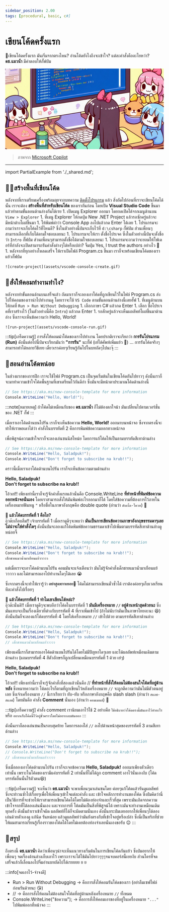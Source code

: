 ```yaml
---
sidebar_position: 2.00
tags: [procedural, basic, c#]
---
```


# เขียนโค้ดครั้งแรก

🤔เขียนโค้ดครั้งแรก มันเริ่มจากตรงไหน? อ่านโค้ดยังไงถึงจะเข้าใจ? แต่ละคำสั่งคืออะไยหว่า? **ดช.แมวน้ำ** มีคำตอบให้กั๊ฟป๋ม

![banner](assets/intro.jpg)

> ภาพจาก [Microsoft Copilot](https://th.bing.com/th/id/OIG3.D43A2KRfW2GKfPD1Wuv9)

---

<PartialExample name="shared" />
import PartialExample from './_shared.md';

## 🧑‍💻สร้างพื้นที่เขียนโค้ด
หลังจากที่เราเตรียมเครื่องพร้อมลุยจากบทความ <Yellow>[ติดตั้งโปรแกรม](/docs/code/procedural/install)</Yellow> แล้ว สิ่งถัดไปก่อนที่เราจะเขียนโค้ดได้นั้น เราจะต้อง **สร้างพื้นที่สำหรับเขียนโค้ด** ของเรากันก่อน โดยเปิด **Visual Studio Code** ขึ้นมา แล้วทำตามขั้นตอนด้านล่างกันได้เรย
    1. เปิดเมนู <Gray>Explorer</Gray> ออกมา โดยกดเปิดได้จากเมนูด้านบน `View > Explorer`
    1. ที่เมนู Explorer ให้กดปุ่ม <Gray>New .NET Project</Gray> แล้วรอซักครู่แล้วจะมีหน้าต่างโผล่ขึ้นมา
    1. ให้พิมพ์คำว่า <Gray>Console App</Gray> ลงไปแล้วกด Enter ได้เลย
    1. โปรแกรมจะถามว่าเราจะเก็บโค้ดไว้ที่ไหนดี? ซึ่งในตัวอย่างนี้ป๋มจะเก็บไว้ที่ `d:\csharp` กั๊ฟป๋ม ส่วนเพื่อนๆสามารถเลือกที่เก็บได้ตามใจชอบเลยนะ
    1. โปรแกรมจะให้เรา <Gray>ตั้งชื่อโปรเจค</Gray> ซึ่งในตัวอย่างนี้ป๋มจะตั้งชื่อว่า `Intro` กั๊ฟป๋ม ส่วนเพื่อนๆสามารถตั้งชื่อได้ตามใจชอบเลยนะ
    1. โปรแกรมจะถามว่าจะยอมให้โฟเดอร์ที่กำลังจะเปิดสามารถรันคำสั่งต่างๆได้หรือเปล่า? จิ้มปุ่ม <Blue>Yes, I trust the authors</Blue> อย่างไว 🥲
    1. หลังจากที่ทุกอย่างโหลดเสร็จ ให้เราเปิดไฟล์ <Gray>Program.cs</Gray> ขึ้นมา เราก็จะพร้อมเขียนโค้ดของเราแย้วกั๊ฟป๋ม

    ![create-project](assets/vscode-console-create.gif)

## 🤔สั่งให้คอมทำงานทำไง?
หลังจากทำขั้นตอนด้านบนเสร็จแล้ว ถัดมาเราก็จะลองเอาโค้ดที่ถูกเขียนไว้ในไฟล์ <Gray>Program.cs</Gray> ส่งไปให้คอมของเรานำไปทำงานดู โดยเราจะใช้ `VS Code` ตามขั้นตอนด้านล่างนี้เลยฮั๊ฟ
    1. ที่เมนูด้านบนให้กดที่ `Run > Run Without Debugging`
    1. เลือกภาษา <Gray>C#</Gray> แล้วกด Enter
    1. เลือก <Gray>ชื่อโปรเจคที่เราสร้างไว้</Gray> (ในตัวอย่างนี้คือ `Intro`) แล้วกด Enter
    1. รอสักครู่แล้วจะเห็นผลลัพท์โผล่ขึ้นมาด้านล่าง ซึ่งเราจะเห็นข้อความว่า  <Blue>Hello, World!</Blue>

    ![run-project](assets/vscode-console-run.gif)

:::tip[เกร็ดความรู้]
การสั่งให้คอมนำโค้ดของเราไปทำงาน โดยปรกติเราจะเรียกว่า <Green>**การรันโปรแกรม (Run)**</Green> ดังนั้นต่อไปนี้ป๋มจะเรียกมันว่า **"การรัน"** นะกั๊ฟ (เย่ได้ศัพท์เพิ่มแย้ว 🥳) ... การรันโค้ดจริงๆสามารถทำได้หลายวิธีเยย เดี๋ยวเราค่อยๆเรียนรู้กันไปในบทถัดๆไปนะจุ๊
:::

## 🥲สอนอ่านโค้ดหน่อย
ในช่วงแรกของการฝึก เราจะใช้ไฟล์ <Gray>Program.cs</Gray> เป็นจุดเริ่มต้นในเขียนโค้ดกันไปยาวๆ ดังนั้นเราก็จะมาทำความเข้าใจโค้ดพื้นฐานที่เขาเตรียมไว้กันดีก่า ซึ่งมันจะมีหน้าตาประมาณโค้ดด้านล่างนี้

```csharp showLineNumbers title="Program.cs"
// See https://aka.ms/new-console-template for more information
Console.WriteLine("Hello, World!");
```

:::note[หมายเหตุ]
ถ้าโค้ดไม่เหมือนกับของ **ดช.แมวน้ำ** ก็ไม่ต้องตกใจน้า มันเปลี่ยนไปตามเวอร์ชั่นของ .NET กั๊ฟ
:::

เมื่อเราเอาโค้ดด้านบนไปรัน เราก็จะเห็นข้อความ <Blue>**Hello, World!**</Blue> ออกมาบนหน้าจอ ซึ่งจากตรงนี้จะทำให้เราพอเดาได้ว่า <Gray>คำสั่งในบรรทัดที่ 2 คือการพิมพ์ข้อความออกทางหน้าจอ</Gray> 

เพื่อพิสูจน์ความเข้าใจเราก็จะลองเล่นซนนิสโหน่ย โดยการแก้โค้ดให้เป็นตามบรรทัดสีเทาด้านล่าง

```csharp showLineNumbers title="Program.cs" {2-3}
// See https://aka.ms/new-console-template for more information
Console.WriteLine("Hello, Saladpuk!");
Console.WriteLine("Don't forget to subscribe na krub!!");
```

คราวนี้เมื่อเราเอาโค้ดด้านบนไปรัน เราก็จะเห็นข้อความตามด้านล่าง

<Blue>**Hello, Saladpuk!**</Blue>  
<Blue>**Don't forget to subscribe na krub!!**</Blue>

โอ้วเย่!! เพียงเท่านี้เราก็จะรู้จักคำสั่งแรกแล้วนั่นคือ <Green>Console.WriteLine</Green> **ที่ทำหน้าที่พิมพ์ข้อความออกหน้าจอนั่นเอง** โดยเราสามารถสั่งให้มันพิมพ์อะไรออกมาก็ได้ โดยใส่ข้อความที่ต้องการไว้ภายในเครื่องหมายฟันหนู `"` หรือชื่อในภาษาอังกฤษคือ double quote (อ่านว่า `ดับเบิ้ล-โควท`) 🥳

**🤨 แล้วโค้ดบรรทัดที่ 1 คือไย?**  
อุ๊วต๊ะเกือบลืม!! เจ้าบรรทัดที่ 1 เมื่อเราดูดีๆจะพบว่า **มันเป็นการเขียนข้อความภาษาอังกฤษธรรมดาๆเลย ไม่น่าจะใช่คำสั่งใดๆ** ดังนั้นป๋มจะลองแก้โค้ดพิมพ์ข้อความธรรมดาเข้าไปเพิ่มตามบรรทัดสีเทาด้านล่างดูหน่อยจิ๊

```csharp showLineNumbers title="Program.cs" {4}
// See https://aka.ms/new-console-template for more information
Console.WriteLine("Hello, Saladpuk!");
Console.WriteLine("Don't forget to subscribe na krub!!");
เด็กชายแมวน้ำมาเยือนแย้ววววว
```

แต่เมื่อเราจะเอาโค้ดด้านบนไปรัน คอมมันจะแจ้งเตือนว่า <Red>มันไม่รู้จักคำสั่งเด็กชายแมวน้ำมาเยือนแย้ววววว</Red> และไม่สามารถเอาไปทำงานใดๆได้เลย 😭

ซึ่งจากตรงนี้จะทำให้เรารู้ว่า ~~อย่าสูดxาวเยอะ🥴~~ <Gray>โค้ดไม่สามารถเขียนมั่วซั่วได้ เราต้องค่อยๆเก็บเวลเรียนทีละคำสั่งไปเรื่อยๆ</Gray>

**🤨 แล้วโค้ดบรรทัดที่ 1 ทำไมเขาเขียนได้หล่ะ?**  
อุ๊วต๊ะนั่นดิ!! เมื่อเราดูดีๆจะพบอีกว่าโค้ดในบรรทัดที่ 1 **มันมีเครื่องหมาย `//` อยู่ด้านหน้าสุดด้วยนะ** ซึ่งมันแทบจะเป็นเรื่องเดียวที่ต่างกับบรรทัดที่ 4 ที่เราเพิ่มเข้าไป (ถ้าไม่นับว่ามันเป็นภาษาไทยอะนะ 😆) ดังนั้นป๋มก็จะลองแก้โค้ดบรรทัดที่ 4 โดยใส่เครื่องหมาย `//` เข้าไปด้วย ตามบรรทัดสีเทาด้านล่าง

```csharp showLineNumbers title="Program.cs" {4}
// See https://aka.ms/new-console-template for more information
Console.WriteLine("Hello, Saladpuk!");
Console.WriteLine("Don't forget to subscribe na krub!!");
// เด็กชายแมวน้ำมาเยือนแย้ววววว
```

เพียงแค่นี้เราก็สามารถเอาโค้ดด้านบนไปรันได้โดยไม่มีปัญหาใดๆเลย และได้ผลลัพท์เหมือนเดิมตามด้านล่าง (แถมบรรทัดที่ 4 สีตัวอักษรก็ถูกเปลี่ยนเหมือนบรรทัดที่ 1 ด้วย เย่ๆ)

<Blue>**Hello, Saladpuk!**</Blue>  
<Blue>**Don't forget to subscribe na krub!!**</Blue>

โอ้วเย่!! เพียงเท่านี้เราก็จะรู้จักคำสั่งที่สองแล้วนั่นคือ <Green>//</Green> **ที่ทำหน้าที่สั่งให้คอมไม่ต้องสนใจโค้ดที่อยู่ด้านหลัง** ซึ่งหมายความว่า โค้ดอะไรก็ตามที่ถูกเขียนไว้หลังเครื่องหมาย `//` จะถูกตีความว่ามันไม่มีตัวตนอยู่เลย ซึ่งเจ้าเครื่องหมาย `//` นี้เราเรียกว่า ทับ-ทับ หรือภาษาอังกฤษคือ slash slash (อ่านว่า `สแลช-สแลช`) โดยมันคือ <Gray>คำสั่ง **Comment**</Gray> นั่นเอง (อ่านว่า `คอมเมนต์`) 🥳

:::tip[เกร็ดความรู้]
คำสั่ง comment เรานิยมเอาไว้ใช้ 2 อย่างคือ `ใช้อธิบายว่าโค้ดตรงนี้มันเอาไว้ทำอะไร` หรือ `อยากเก็บโค้ดนี้ไว้อยู่ชั่วคราวโดยไม่อยากลบมันออก`
:::

ดังนั้นเราก็ลองเล่นซนเป็นรอบสุดท้าย โดยการลองใส่ `//` ลงไปด้านหน้าสุดของบรรทัดที่ 3 ตามสีเทาด้านล่าง

```csharp showLineNumbers title="Program.cs" {3}
// See https://aka.ms/new-console-template for more information
Console.WriteLine("Hello, Saladpuk!");
// Console.WriteLine("Don't forget to subscribe na krub!!");
// เด็กชายแมวน้ำมาเยือนแย้ววววว
```

ซึ่งเมื่อลองเอาโค้ดด้านบนไปรัน เราก็จะเจอข้อความ <Blue>**Hello, Saladpuk!**</Blue> ออกมาเพียงตัวเดียวเท่านั้น เพราะในโค้ดของเรามีแค่บรรทัดที่ 2 เท่านั้นที่ไม่ได้ถูก comment เอาไว้นั่นเองงับ (โค้ดบรรทัดอื่นนั้นไร้ตัวตน😆)

:::tip[เกร็ดความรู้]
จะเห็นว่า **ดช.แมวน้ำ** จะพาเพื่อนๆมาเล่นซนโดย <Green>ค่อยๆแก้โค้ดแล้วรันดูผลลัพท์</Green> ซึ่งจะทำวนซ้ำไปเรื่อยๆเพื่อให้เพื่อนๆเข้าใจแต่ละคำสั่ง และ เข้าใจหลักการทำงานของโค้ด ซึ่งป๋มคิดว่านี่เป็นวิธีการที่จะช่วยให้เราสามารถเขียนโค้ดได้โดยไม่ต้องท่องจำและเร็วที่สุด เพราะมันเกิดจากความเข้าใจจากที่ได้ลองเล่นนั่นเอง และจากการที่ <Green>โค้ดมันเป็นสิ่งที่พิสูจน์ได้</Green> เพราะมันจะทำงานเหมือนเดิมทุกครั้ง ดังนั้นถ้าเราเข้าใจผิด ผลลัพท์ที่ได้ก็จะผิดตามนั่นเอง ดังนั้นกระป๋มเลยอยากให้เพื่อนๆได้ลองเล่นด้วยตัวเองดู แก้นิด รันหน่อย แล้วดูผลลัพท์ว่ามันยังตรงกับที่เข้าใจอยู่หรือเปล่า ซึ่งนี่เป็นทริกที่ช่วยให้ผมสามารถเรียนรู้เรื่องราวของโค้ดได้โดยไม่เคยต้องท่องจำเลยนั่นเองขอรับ 😉
:::

## 🥳สรุป
ถึงตรงนี้ **ดช.แมวน้ำ** คิดว่าเพื่อนๆน่าจะเห็นแนวทางเริ่มต้นในการเขียนโค้ดกันแย้ว ซึ่งป๋มอยากให้เพื่อนๆ <Gray>จดเรื่องด้านล่างเก็บเอาไว้</Gray> เพราะเราจะได้ใช้มันไปยาวๆๆๆจนจบคอร์สนี้เยยงับ ส่วนใครที่จดเสร็จแล้วก็เลื่อนลงไปจิ้มอ่านบทถัดไปได้เรยยยย ย ย

:::info[จดเอาไว้-จำจงดี]
* <Blue>Run > Run Without Debugging</Blue> → คือการสั่งให้คอมรันโค้ดของเรา (อย่าลืมเซฟไฟล์ก่อนรันด้วยนะ 😘)
* <Blue>//</Blue> → คือการสั่งให้คอมไม่ต้องสนใจโค้ดที่อยู่ด้านหลังเครื่องหมาย `//` ทั้งหมด
* <Blue>Console.WriteLine("ข้อความ");</Blue> → คือการสั่งให้คอมเอาของที่อยู่ในเครื่องหมาย `"..."` ไปพิมพ์ออกที่หน้าจอ
:::